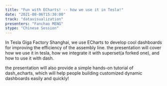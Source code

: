```yaml
---
title: "Fun with ECharts! -- how we use it in Tesla!"
date: "2021-08-06T15:30:00" 
track: "datavisualization"
presenters: "Fanchao MENG"
stype: "Chinese Session"
---
```

In Tesla Giga Factory Shanghai, we use ECharts to develop cool dashboards for improving the efficiency of the assembly line. the presentation will cover how we use it in tesla, how we integrate it with superset(a forked one), and how to use it with dash. 
 

 the presentation will also provide a simple hands-on tutorial of dash_echarts, which will help people building customized dynamic dashboards  easily and quickly!